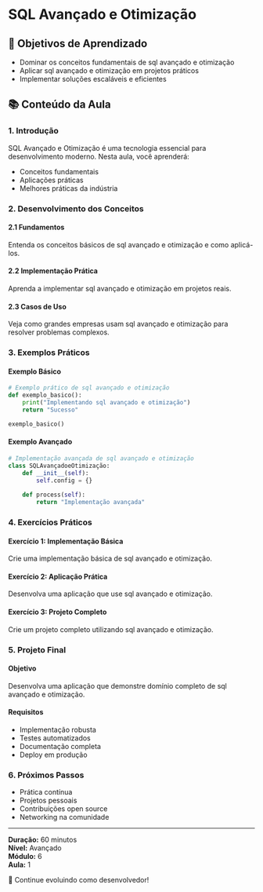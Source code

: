 # SQL Avançado e Otimização

## 🎯 Objetivos de Aprendizado
- Dominar os conceitos fundamentais de sql avançado e otimização
- Aplicar sql avançado e otimização em projetos práticos
- Implementar soluções escaláveis e eficientes

## 📚 Conteúdo da Aula

### 1. Introdução
SQL Avançado e Otimização é uma tecnologia essencial para desenvolvimento moderno. Nesta aula, você aprenderá:

- Conceitos fundamentais
- Aplicações práticas
- Melhores práticas da indústria

### 2. Desenvolvimento dos Conceitos

#### 2.1 Fundamentos
Entenda os conceitos básicos de sql avançado e otimização e como aplicá-los.

#### 2.2 Implementação Prática
Aprenda a implementar sql avançado e otimização em projetos reais.

#### 2.3 Casos de Uso
Veja como grandes empresas usam sql avançado e otimização para resolver problemas complexos.

### 3. Exemplos Práticos

#### Exemplo Básico
```python
# Exemplo prático de sql avançado e otimização
def exemplo_basico():
    print("Implementando sql avançado e otimização")
    return "Sucesso"

exemplo_basico()
```

#### Exemplo Avançado
```python
# Implementação avançada de sql avançado e otimização
class SQLAvançadoeOtimização:
    def __init__(self):
        self.config = {}
    
    def process(self):
        return "Implementação avançada"
```

### 4. Exercícios Práticos

#### Exercício 1: Implementação Básica
Crie uma implementação básica de sql avançado e otimização.

#### Exercício 2: Aplicação Prática
Desenvolva uma aplicação que use sql avançado e otimização.

#### Exercício 3: Projeto Completo
Crie um projeto completo utilizando sql avançado e otimização.

### 5. Projeto Final

#### Objetivo
Desenvolva uma aplicação que demonstre domínio completo de sql avançado e otimização.

#### Requisitos
- Implementação robusta
- Testes automatizados
- Documentação completa
- Deploy em produção

### 6. Próximos Passos

- Prática contínua
- Projetos pessoais
- Contribuições open source
- Networking na comunidade

---

**Duração:** 60 minutos  
**Nível:** Avançado  
**Módulo:** 6  
**Aula:** 1  

🎉 Continue evoluindo como desenvolvedor!
